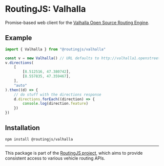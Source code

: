 # RoutingJS: Valhalla

Promise-based web client for the [Valhalla Open Source Routing Engine](https://github.com/valhalla/valhalla).

## Example

```js
import { Valhalla } from "@routingjs/valhalla"

const v = new Valhalla() // URL defaults to http://valhalla1.openstreetmap.de
v.directions(
    [
        [8.512516, 47.380742],
        [8.557835, 47.359467],
    ],
    "auto"
).then((d) => {
    // do stuff with the directions response
    d.directions.forEach((direction) => {
        console.log(direction.feature)
    })
})
```

## Installation

```
npm install @routingjs/valhalla
```

---

This package is part of the [RoutingJS project](https://github.com/gis-ops/routingjs), which aims to provide consistent access to various vehicle routing APIs.
